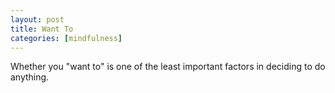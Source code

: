 ```yaml
---
layout: post
title: Want To
categories: [mindfulness]
---
```

Whether you "want to" is one of the least important factors in deciding to do anything.
